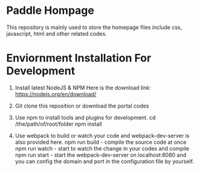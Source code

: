 # Paddle Hompage
This repository is mainly used to store the homepage files include css, javascript, html and other related codes.

# Enviornment Installation For Development
1. Install latest NodeJS & NPM
Here is the download link: https://nodejs.org/en/download/

2. Git clone this reposition or download the portal codes

3. Use npm to install tools and plugins for development.
cd /the/path/of/root/folder
npm install
   
4. Use webpack to build or watch your code and webpack-dev-server is also provided here.
npm run build - compile the source code at once
npm run watch - start to watch the change in your codes and compile
npm run start - start the webpack-dev-server on localhost:8080 and you can config the domain and port in the configuration file by yourself.
